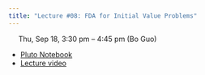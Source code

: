 ```yaml
---
title: "Lecture #08: FDA for Initial Value Problems"
---
```


&nbsp;&nbsp;&nbsp;&nbsp;&nbsp;Thu, Sep 18, 3:30 pm – 4:45 pm (Bo Guo)

- [Pluto Notebook](../assets/pluto_notebooks/Module4_FDA_time.html)
- [Lecture video](https://arizona.zoom.us/rec/share/kl-r09I_nOZGzBunCDhxDvs4fGMJAmQrrZY4zH_Sb9Wf1yoiz4qEZnM_a4RZCW16.JIYITthYv3E5NVnF?startTime=1758235105000)
